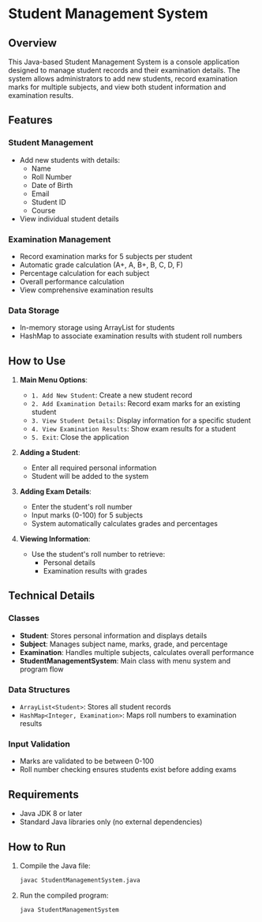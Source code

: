 # Student Management System

## Overview
This Java-based Student Management System is a console application designed to manage student records and their examination details. The system allows administrators to add new students, record examination marks for multiple subjects, and view both student information and examination results.

## Features

### Student Management
- Add new students with details:
  - Name
  - Roll Number
  - Date of Birth
  - Email
  - Student ID
  - Course
- View individual student details

### Examination Management
- Record examination marks for 5 subjects per student
- Automatic grade calculation (A+, A, B+, B, C, D, F)
- Percentage calculation for each subject
- Overall performance calculation
- View comprehensive examination results

### Data Storage
- In-memory storage using ArrayList for students
- HashMap to associate examination results with student roll numbers

## How to Use

1. **Main Menu Options**:
   - `1. Add New Student`: Create a new student record
   - `2. Add Examination Details`: Record exam marks for an existing student
   - `3. View Student Details`: Display information for a specific student
   - `4. View Examination Results`: Show exam results for a student
   - `5. Exit`: Close the application

2. **Adding a Student**:
   - Enter all required personal information
   - Student will be added to the system

3. **Adding Exam Details**:
   - Enter the student's roll number
   - Input marks (0-100) for 5 subjects
   - System automatically calculates grades and percentages

4. **Viewing Information**:
   - Use the student's roll number to retrieve:
     - Personal details
     - Examination results with grades

## Technical Details

### Classes
- **Student**: Stores personal information and displays details
- **Subject**: Manages subject name, marks, grade, and percentage
- **Examination**: Handles multiple subjects, calculates overall performance
- **StudentManagementSystem**: Main class with menu system and program flow

### Data Structures
- `ArrayList<Student>`: Stores all student records
- `HashMap<Integer, Examination>`: Maps roll numbers to examination results

### Input Validation
- Marks are validated to be between 0-100
- Roll number checking ensures students exist before adding exams

## Requirements
- Java JDK 8 or later
- Standard Java libraries only (no external dependencies)

## How to Run
1. Compile the Java file:
   ```bash
   javac StudentManagementSystem.java
   ```
2. Run the compiled program:
   ```bash
   java StudentManagementSystem
   ```

